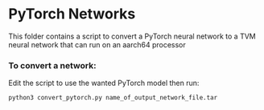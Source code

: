 # PyTorch Networks

This folder contains a script to convert a PyTorch neural network to a TVM neural network that can run on an aarch64 processor

### To convert a network:

Edit the script to use the wanted PyTorch model then run:

```bash
python3 convert_pytorch.py name_of_output_network_file.tar
```
